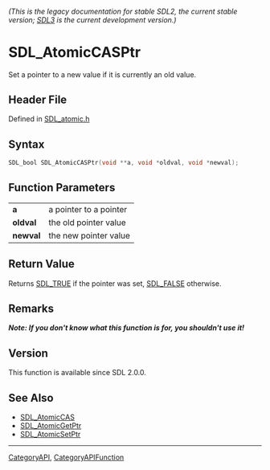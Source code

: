 ###### (This is the legacy documentation for stable SDL2, the current stable version; [SDL3](https://wiki.libsdl.org/SDL3/) is the current development version.)
# SDL_AtomicCASPtr

Set a pointer to a new value if it is currently an old value.

## Header File

Defined in [SDL_atomic.h](https://github.com/libsdl-org/SDL/blob/SDL2/include/SDL_atomic.h)

## Syntax

```c
SDL_bool SDL_AtomicCASPtr(void **a, void *oldval, void *newval);

```

## Function Parameters

|                |                        |
| -------------- | ---------------------- |
| **a**          | a pointer to a pointer |
| **oldval**     | the old pointer value  |
| **newval**     | the new pointer value  |

## Return Value

Returns [SDL_TRUE](SDL_TRUE) if the pointer was set, [SDL_FALSE](SDL_FALSE)
otherwise.

## Remarks

***Note: If you don't know what this function is for, you shouldn't use
it!***

## Version

This function is available since SDL 2.0.0.

## See Also

* [SDL_AtomicCAS](SDL_AtomicCAS)
* [SDL_AtomicGetPtr](SDL_AtomicGetPtr)
* [SDL_AtomicSetPtr](SDL_AtomicSetPtr)

----
[CategoryAPI](CategoryAPI), [CategoryAPIFunction](CategoryAPIFunction)

